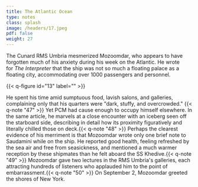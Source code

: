 ```yaml
---
title: The Atlantic Ocean
type: notes
class: splash
image: /headers/17.jpeg
pdf: false
weight: 27
---
```


The Cunard RMS Umbria mesmerized Mozoomdar, who appears to have forgotten much of his anxiety during his week on the Atlantic. He wrote for _The Interpreter_ that the ship was not so much a floating palace as a floating city, accommodating over 1000 passengers and personnel.

{{< q-figure id="13" label="" >}}

He spent his time amid sumptuous food, lavish salons, and galleries, complaining only that his quarters were "dark, stuffy, and overcrowded." {{< q-note "47" >}} Yet PCM had cause enough to occupy himself elsewhere. In the same article, he marvels at a close encounter with an iceberg seen off the starboard side, describing in detail how its proximity figuratively and literally chilled those on deck.{{< q-note "48" >}} Perhaps the clearest evidence of his merriment is that Mozoomdar wrote only one brief note to Saudamini while on the ship. He reported good health, feeling refreshed by the sea air and free from seasickness, and mentioned a much warmer reception by these shipmates than he felt aboard the SS Khedive.{{< q-note "49" >}} Mozoomdar gave two lectures in the RMS Umbria's galleries, each attracting hundreds of listeners who applauded him to the point of embarrassment.{{< q-note "50" >}} On September 2, Mozoomdar greeted the shores of New York.
